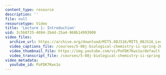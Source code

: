 ```yaml
---
content_type: resource
description: ''
file: null
resourcetype: Video
title: 'Lecture 1: Introduction'
uid: 3c5b8f25-4694-2b4d-25a4-968b14993909
video_files:
  archive_url: https://archive.org/download/MIT5.08JS16/MIT5_08JS16_Lecture_01_300k.mp4
  video_captions_file: /courses/5-08j-biological-chemistry-ii-spring-2016/f85233e503bf54bdb2fd81510a2b328b_PoFDK7Kwx1o.vtt
  video_thumbnail_file: https://img.youtube.com/vi/PoFDK7Kwx1o/default.jpg
  video_transcript_file: /courses/5-08j-biological-chemistry-ii-spring-2016/39de25aafb8cdad2b9b33c3f38823804_PoFDK7Kwx1o.pdf
video_metadata:
  youtube_id: PoFDK7Kwx1o
---
```

